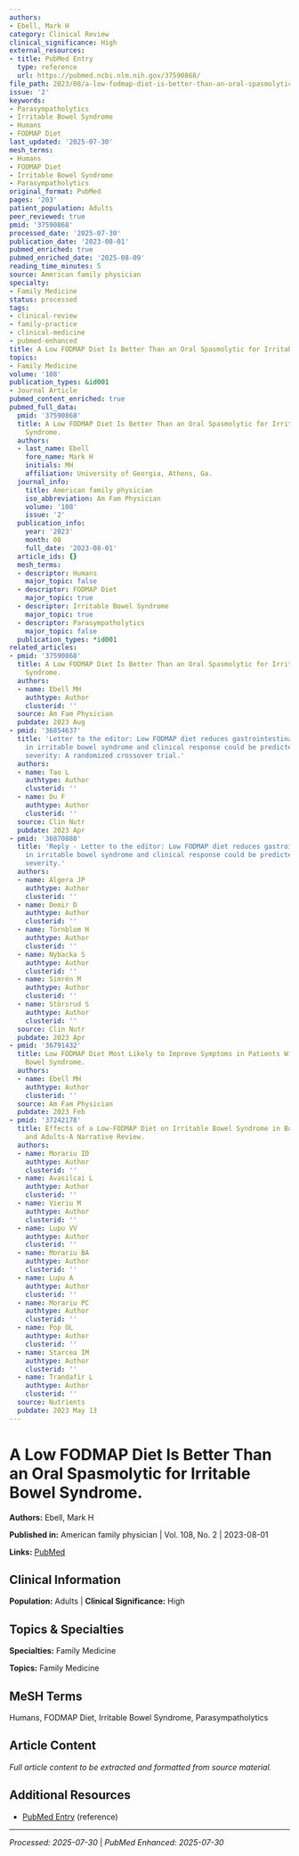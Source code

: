 ```yaml
---
authors:
- Ebell, Mark H
category: Clinical Review
clinical_significance: High
external_resources:
- title: PubMed Entry
  type: reference
  url: https://pubmed.ncbi.nlm.nih.gov/37590868/
file_path: 2023/08/a-low-fodmap-diet-is-better-than-an-oral-spasmolytic-for-irr.md
issue: '2'
keywords:
- Parasympatholytics
- Irritable Bowel Syndrome
- Humans
- FODMAP Diet
last_updated: '2025-07-30'
mesh_terms:
- Humans
- FODMAP Diet
- Irritable Bowel Syndrome
- Parasympatholytics
original_format: PubMed
pages: '203'
patient_population: Adults
peer_reviewed: true
pmid: '37590868'
processed_date: '2025-07-30'
publication_date: '2023-08-01'
pubmed_enriched: true
pubmed_enriched_date: '2025-08-09'
reading_time_minutes: 5
source: American family physician
specialty:
- Family Medicine
status: processed
tags:
- clinical-review
- family-practice
- clinical-medicine
- pubmed-enhanced
title: A Low FODMAP Diet Is Better Than an Oral Spasmolytic for Irritable Bowel Syndrome.
topics:
- Family Medicine
volume: '108'
publication_types: &id001
- Journal Article
pubmed_content_enriched: true
pubmed_full_data:
  pmid: '37590868'
  title: A Low FODMAP Diet Is Better Than an Oral Spasmolytic for Irritable Bowel
    Syndrome.
  authors:
  - last_name: Ebell
    fore_name: Mark H
    initials: MH
    affiliation: University of Georgia, Athens, Ga.
  journal_info:
    title: American family physician
    iso_abbreviation: Am Fam Physician
    volume: '108'
    issue: '2'
  publication_info:
    year: '2023'
    month: 08
    full_date: '2023-08-01'
  article_ids: {}
  mesh_terms:
  - descriptor: Humans
    major_topic: false
  - descriptor: FODMAP Diet
    major_topic: true
  - descriptor: Irritable Bowel Syndrome
    major_topic: true
  - descriptor: Parasympatholytics
    major_topic: false
  publication_types: *id001
related_articles:
- pmid: '37590868'
  title: A Low FODMAP Diet Is Better Than an Oral Spasmolytic for Irritable Bowel
    Syndrome.
  authors:
  - name: Ebell MH
    authtype: Author
    clusterid: ''
  source: Am Fam Physician
  pubdate: 2023 Aug
- pmid: '36854637'
  title: 'Letter to the editor: Low FODMAP diet reduces gastrointestinal symptoms
    in irritable bowel syndrome and clinical response could be predicted by symptom
    severity: A randomized crossover trial.'
  authors:
  - name: Tao L
    authtype: Author
    clusterid: ''
  - name: Du F
    authtype: Author
    clusterid: ''
  source: Clin Nutr
  pubdate: 2023 Apr
- pmid: '36870888'
  title: 'Reply - Letter to the editor: Low FODMAP diet reduces gastrointestinal symptoms
    in irritable bowel syndrome and clinical response could be predicted by symptom
    severity.'
  authors:
  - name: Algera JP
    authtype: Author
    clusterid: ''
  - name: Demir D
    authtype: Author
    clusterid: ''
  - name: Törnblom H
    authtype: Author
    clusterid: ''
  - name: Nybacka S
    authtype: Author
    clusterid: ''
  - name: Simrén M
    authtype: Author
    clusterid: ''
  - name: Störsrud S
    authtype: Author
    clusterid: ''
  source: Clin Nutr
  pubdate: 2023 Apr
- pmid: '36791432'
  title: Low FODMAP Diet Most Likely to Improve Symptoms in Patients With Irritable
    Bowel Syndrome.
  authors:
  - name: Ebell MH
    authtype: Author
    clusterid: ''
  source: Am Fam Physician
  pubdate: 2023 Feb
- pmid: '37242178'
  title: Effects of a Low-FODMAP Diet on Irritable Bowel Syndrome in Both Children
    and Adults-A Narrative Review.
  authors:
  - name: Morariu ID
    authtype: Author
    clusterid: ''
  - name: Avasilcai L
    authtype: Author
    clusterid: ''
  - name: Vieriu M
    authtype: Author
    clusterid: ''
  - name: Lupu VV
    authtype: Author
    clusterid: ''
  - name: Morariu BA
    authtype: Author
    clusterid: ''
  - name: Lupu A
    authtype: Author
    clusterid: ''
  - name: Morariu PC
    authtype: Author
    clusterid: ''
  - name: Pop OL
    authtype: Author
    clusterid: ''
  - name: Starcea IM
    authtype: Author
    clusterid: ''
  - name: Trandafir L
    authtype: Author
    clusterid: ''
  source: Nutrients
  pubdate: 2023 May 13
---
```


# A Low FODMAP Diet Is Better Than an Oral Spasmolytic for Irritable Bowel Syndrome.

**Authors:** Ebell, Mark H

**Published in:** American family physician | Vol. 108, No. 2 | 2023-08-01

**Links:** [PubMed](https://pubmed.ncbi.nlm.nih.gov/37590868/)

## Clinical Information

**Population:** Adults | **Clinical Significance:** High

## Topics & Specialties

**Specialties:** Family Medicine

**Topics:** Family Medicine

## MeSH Terms

Humans, FODMAP Diet, Irritable Bowel Syndrome, Parasympatholytics

## Article Content

*Full article content to be extracted and formatted from source material.*

## Additional Resources

- [PubMed Entry](https://pubmed.ncbi.nlm.nih.gov/37590868/) (reference)

---

*Processed: 2025-07-30* | *PubMed Enhanced: 2025-07-30*

